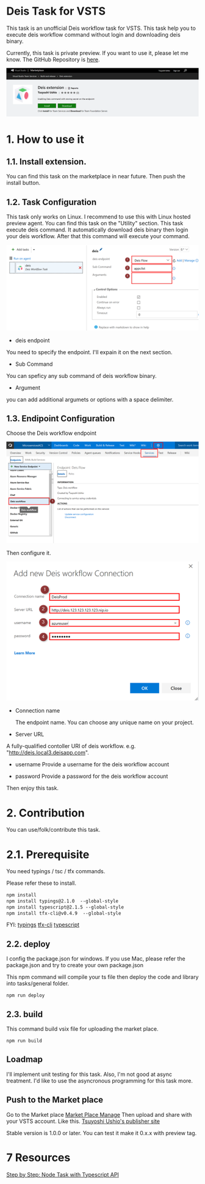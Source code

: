 Deis Task for VSTS
===

This task is an unofficial Deis workflow task for VSTS. This task help you to execute deis workflow command without login and downloading deis binary.

Currently, this task is private preview. If you want to use it, please let me know. The GitHub Repository is [here](https://github.com/TsuyoshiUshio/DeisTask).

![Header](https://raw.githubusercontent.com/TsuyoshiUshio/DeisTask/master/images/marketplace.png)

# 1. How to use it

## 1.1. Install extension.

You can find this task on the marketplace in near future. Then push the install button.

## 1.2. Task Configuration

This task only works on Linux. I recommend to use this with Linux hosted preview agent. You can find this task on the "Utility" section. This task execute deis command. It automatically download deis binary then login your deis workflow. After that this command will execute your command.

![Header](https://raw.githubusercontent.com/TsuyoshiUshio/DeisTask/master/images/DeisTask.png)

* deis endpoint

You need to specify the endpoint. I'll expain it on the next section.

* Sub Command

You can speficy any sub command of deis workflow binary. 

* Argument

you can add additional argumets or options with a space delimiter. 

## 1.3. Endipoint Configuration

Choose the Deis workflow endpoint

![Endpoint](https://raw.githubusercontent.com/TsuyoshiUshio/DeisTask/master/images/endpoint.png)

Then configure it.

![Endpoint Config](https://raw.githubusercontent.com/TsuyoshiUshio/DeisTask/master/images/endpointconfig.png)

* Connection name
  
  The endpoint name. You can choose any unique name on your project.

* Server URL

A fully-qualified contoller URI of deis workflow. e.g. "http://deis.local3.deisapp.com".

* username
Provide a username for the deis workflow account

* password
Provide a password for the deis workflow account

Then enjoy this task.

# 2. Contribution

You can use/folk/contribute this task. 

# 2.1. Prerequisite

You need typings / tsc / tfx commands. 

Please refer these to install.

```
npm install
npm install typings@2.1.0  --global-style
npm install typescript@2.1.5 --global-style
npm install tfx-cli@v0.4.9  --global-style
```

FYI:
[typings](https://www.npmjs.com/package/typings)
[tfx-cli](https://www.npmjs.com/package/tfx-cli)
[typescript](https://www.typescriptlang.org/docs/tutorial.html)

## 2.2. deploy

I config the package.json for windows. If you use Mac, please refer the package.json and try to create your own package.json

This npm command will compile your ts file then deploy the code and library into tasks/general folder. 

```
npm run deploy
```

## 2.3. build

This command build vsix file for uploading the market place. 

```
npm run build
```

## Loadmap

I'll implement unit testing for this task. Also, I'm not good at async treatment. I'd like to use the asyncronous programming for this task more.

## Push to the Market place

Go to the Market place [Market Place Manage](https://marketplace.visualstudio.com/manage)
Then upload and share with your VSTS account. Like this.
[Tsuyoshi Ushio's publisher site](https://marketplace.visualstudio.com/manage/publishers/tsuyoshiushio)

Stable version is 1.0.0 or later. You can test it make it 0.x.x with preview tag.

# 7 Resources

[Step by Step: Node Task with Typescript API](https://github.com/Microsoft/vsts-task-lib/blob/master/node/docs/stepbystep.md)

